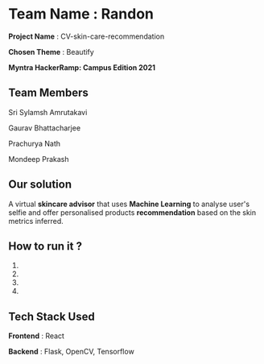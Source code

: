 # Team Name : Randon
**Project Name** : CV-skin-care-recommendation

**Chosen Theme** : Beautify

**Myntra HackerRamp: Campus Edition 2021**

## Team Members
Sri Sylamsh Amrutakavi

Gaurav Bhattacharjee

Prachurya Nath

Mondeep Prakash

## Our solution
A virtual **skincare advisor** that uses **Machine Learning** to analyse user's selfie and offer personalised products **recommendation** based on the skin metrics inferred.

## How to run it ?
1.

2.

3.

4.
## Tech Stack Used
**Frontend** : React

**Backend** : Flask, OpenCV, Tensorflow
